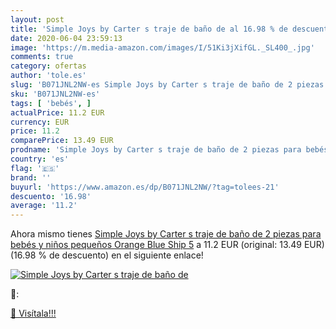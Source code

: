```yaml
---
layout: post
title: 'Simple Joys by Carter s traje de baño de al 16.98 % de descuento'
date: 2020-06-04 23:59:13
image: 'https://m.media-amazon.com/images/I/51Ki3jXifGL._SL400_.jpg'
comments: true
category: ofertas
author: 'tole.es'
slug: 'B071JNL2NW-es Simple Joys by Carter s traje de baño de 2 piezas para...'
sku: 'B071JNL2NW-es'
tags: [ 'bebés', ]
actualPrice: 11.2 EUR
currency: EUR
price: 11.2
comparePrice: 13.49 EUR
prodname: 'Simple Joys by Carter s traje de baño de 2 piezas para bebés y niños pequeños  Orange Blue Ship  5'
country: 'es'
flag: '🇪🇸'
brand: ''
buyurl: 'https://www.amazon.es/dp/B071JNL2NW/?tag=tolees-21'
descuento: '16.98'
average: '11.2'
---
```


Ahora mismo tienes [Simple Joys by Carter s traje de baño de 2 piezas para bebés y niños pequeños  Orange Blue Ship  5](https://www.amazon.es/dp/B071JNL2NW/?tag=tolees-21) a 11.2 EUR (original: 13.49 EUR) (16.98 %  de descuento) en el siguiente enlace!

[![Simple Joys by Carter s traje de baño de](https://m.media-amazon.com/images/I/51Ki3jXifGL._SL400_.jpg)](https://www.amazon.es/dp/B071JNL2NW/?tag=tolees-21)

🔎:


[🛒 Visítala!!!](https://www.amazon.es/dp/B071JNL2NW/?tag=tolees-21)
